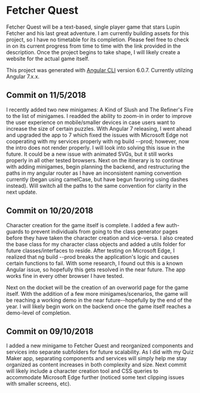 # Fetcher Quest

Fetcher Quest will be a text-based, single player game that stars Lupin Fetcher and his last great adventure.  I am currently building assets for this project, so I have no timetable for its completion.  Please feel free to check in on its current progress from time to time with the link provided in the description.  Once the project begins to take shape, I will likely create a website for the actual game itself.

This project was generated with [Angular CLI](https://github.com/angular/angular-cli) version 6.0.7.  Currently utilzing Angular 7.x.x.

## Commit on 11/5/2018
I recently added two new minigames:  A Kind of Slush and The Refiner's Fire to the list of minigames.  I readded the ability to zoom-in in order to improve the user experience on mobile/smaller devices in case users want to increase the size of certain puzzles.  With Angular 7 releasing, I went ahead and upgraded the app to 7 which fixed the issues with Microsoft Edge not cooperating with my services properly with ng build --prod; however, now the intro does not render properly.  I will look into solving this issue in the future.  It could be a new issue with animated SVGs, but it still works properly in all other tested browsers.  Next on the itinerary is to continue with adding minigames, begin planning the backend, and restructuring the paths in my angular router as I have an inconsistent naming convention currently (began using camelCase, but have begun favoring using dashes instead).  Will switch all the paths to the same convention for clarity in the next update.

## Commit on 10/20/2018
Character creation for the game itself is complete.  I added a few auth-guards to prevent individuals from going to the class generator pages before they have taken the character creation and vice-versa.  I also created the base class for my character class objects and added a utils folder for future classes/interfaces to reside.  After testing on Microsoft Edge, I realized that ng build --prod breaks the application's logic and causes certain functions to fail.  With some research, I found out this is a known Angular issue, so hopefully this gets resolved in the near future.  The app works fine in every other browser I have tested.

Next on the docket will be the creation of an overworld page for the game itself.  With the addition of a few more minigames/scenarios, the game will be reaching a working demo in the near future--hopefully by the end of the year.  I will likely begin work on the backend once the game itself reaches a demo-level of completion.

## Commit on 09/10/2018
I added a new minigame to Fetcher Quest and reorganized components and services into separate subfolders for future scalability.  As I did with my Quiz Maker app, separating components and services will simply help me stay organized as content increases in both complexity and size.  Next commit will likely include a character creation tool and CSS queries to accommodate Microsoft Edge further (noticed some text clipping issues with smaller screens, etc).
